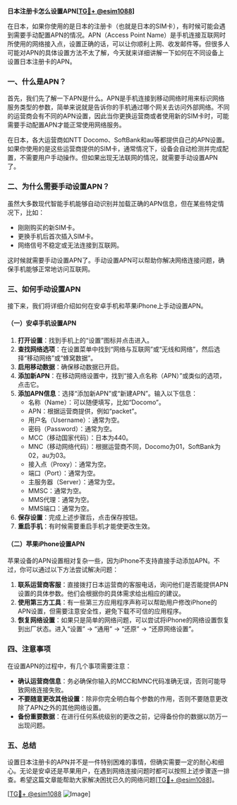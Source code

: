 **日本注册卡怎么设置APN[[TG💪+ @esim1088](https://t.me/s/esim1088)]**

在日本，如果你使用的是日本的注册卡（也就是日本的SIM卡），有时候可能会遇到需要手动配置APN的情况。APN（Access Point Name）是手机连接互联网时所使用的网络接入点，设置正确的话，可以让你顺利上网、收发邮件等。但很多人可能对APN的具体设置方法不太了解，今天就来详细讲解一下如何在不同设备上设置日本注册卡的APN。

### 一、什么是APN？

首先，我们先了解一下APN是什么。APN是手机连接到移动网络时用来标识网络服务类型的参数，简单来说就是告诉你的手机通过哪个网关去访问外部网络。不同的运营商会有不同的APN设置，因此当你更换运营商或者使用新的SIM卡时，可能需要手动配置APN才能正常使用网络服务。

在日本，各大运营商如NTT Docomo、SoftBank和au等都提供自己的APN设置。如果你使用的是这些运营商提供的SIM卡，通常情况下，设备会自动检测并完成配置，不需要用户手动操作。但如果出现无法联网的情况，就需要手动设置APN了。

### 二、为什么需要手动设置APN？

虽然大多数现代智能手机能够自动识别并加载正确的APN信息，但在某些特定情况下，比如：

- 刚刚购买的新SIM卡。
- 更换手机后首次插入SIM卡。
- 网络信号不稳定或无法连接到互联网。

这时候就需要手动设置APN了。手动设置APN可以帮助你解决网络连接问题，确保手机能够正常地访问互联网。

### 三、如何手动设置APN

接下来，我们将详细介绍如何在安卓手机和苹果iPhone上手动设置APN。

#### （一）安卓手机设置APN

1. **打开设置**：找到手机上的“设置”图标并点击进入。
2. **查找网络选项**：在设置菜单中找到“网络与互联网”或“无线和网络”，然后选择“移动网络”或“蜂窝数据”。
3. **启用移动数据**：确保移动数据已开启。
4. **添加新APN**：在移动网络设置中，找到“接入点名称（APN）”或类似的选项，点击它。
5. **添加APN信息**：选择“添加新APN”或“新建APN”。输入以下信息：
   - 名称（Name）：可以随便填写，比如“Docomo”。
   - APN：根据运营商提供，例如“packet”。
   - 用户名（Username）：通常为空。
   - 密码（Password）：通常为空。
   - MCC（移动国家代码）：日本为440。
   - MNC（移动网络代码）：根据运营商不同，Docomo为01，SoftBank为02，au为03。
   - 接入点（Proxy）：通常为空。
   - 端口（Port）：通常为空。
   - 主服务器（Server）：通常为空。
   - MMSC：通常为空。
   - MMS代理：通常为空。
   - MMS端口：通常为空。
6. **保存设置**：完成上述步骤后，点击保存按钮。
7. **重启手机**：有时候需要重启手机才能使更改生效。

#### （二）苹果iPhone设置APN

苹果设备的APN设置相对复杂一些，因为iPhone不支持直接手动添加APN。不过，你可以通过以下方法尝试解决问题：

1. **联系运营商客服**：直接拨打日本运营商的客服电话，询问他们是否能提供APN设置的具体参数。他们会根据你的具体需求给出相应的建议。
2. **使用第三方工具**：有一些第三方应用程序声称可以帮助用户修改iPhone的APN设置，但需要注意安全性，避免下载不可信的应用程序。
3. **恢复网络设置**：如果只是简单的网络问题，可以尝试将iPhone的网络设置恢复到出厂状态。进入“设置” -> “通用” -> “还原” -> “还原网络设置”。

### 四、注意事项

在设置APN的过程中，有几个事项需要注意：

- **确认运营商信息**：务必确保你输入的MCC和MNC代码准确无误，否则可能导致网络连接失败。
- **不要随意更改其他设置**：除非你完全明白每个参数的作用，否则不要随意更改除了APN之外的其他网络设置。
- **备份重要数据**：在进行任何系统级别的更改之前，记得备份你的数据以防万一出现问题。

### 五、总结

设置日本注册卡的APN并不是一件特别困难的事情，但确实需要一定的耐心和细心。无论是安卓还是苹果用户，在遇到网络连接问题时都可以按照上述步骤逐一排查。希望这篇文章能帮助大家解决困扰已久的网络问题[[TG💪+ @esim1088](https://t.me/s/esim1088)]。

[[TG💪+ @esim1088](https://t.me/s/esim1088) ![Image](https://i.postimg.cc/4NQfJmqS/Snipaste-2025-05-13-00-14-12.png)]